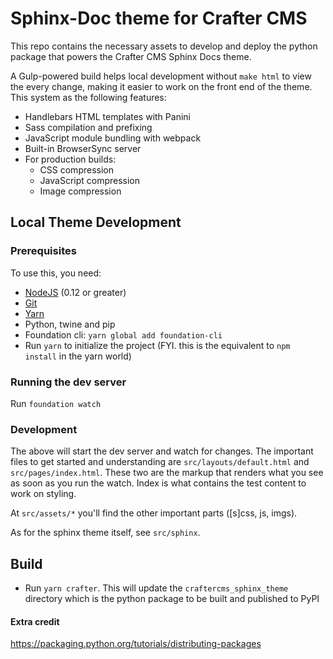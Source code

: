 # Sphinx-Doc theme for Crafter CMS

This repo contains the necessary assets to develop and deploy the python package that powers the Crafter CMS 
Sphinx Docs theme.

A Gulp-powered build helps local development without `make html` to view the every change, making it easier 
to work on the front end of the theme. This system as the following features:

- Handlebars HTML templates with Panini
- Sass compilation and prefixing
- JavaScript module bundling with webpack
- Built-in BrowserSync server
- For production builds:
  - CSS compression
  - JavaScript compression
  - Image compression

## Local Theme Development

### Prerequisites

To use this, you need:

- [NodeJS](https://nodejs.org/en/) (0.12 or greater)
- [Git](https://git-scm.com/)
- [Yarn](https://yarnpkg.com/en)
- Python, twine and pip
- Foundation cli: `yarn global add foundation-cli`
- Run `yarn` to initialize the project (FYI. this is the equivalent to `npm install` in the yarn world)

### Running the dev server

Run `foundation watch`

### Development

The above will start the dev server and watch for changes. The important files to get started and 
understanding are `src/layouts/default.html` and `src/pages/index.html`. These two are the markup 
that renders what you see as soon as you run the watch. Index is what contains the test content to 
work on styling.

At `src/assets/*` you'll find the other important parts ([s]css, js, imgs).

As for the sphinx theme itself, see `src/sphinx`.

## Build

- Run `yarn crafter`. This will update the `craftercms_sphinx_theme` directory which is the python
package to be built and published to PyPI

#### Extra credit

https://packaging.python.org/tutorials/distributing-packages
